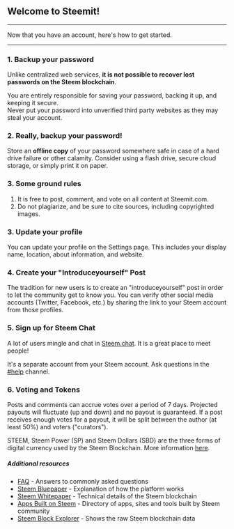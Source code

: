 <span id="disable_router_nav_history_direction_check"></span>
## Welcome to Steemit!

***

Now that you have an account, here's how to get started.

***

### 1. Backup your password

Unlike centralized web services, **it is not possible to recover lost passwords on the Steem blockchain**.

You are entirely responsible for saving your password, backing it up, and keeping it secure.  
Never put your password into unverified third party websites as they may steal your account.


### 2. Really, backup your password!

Store an **offline copy** of your password somewhere safe in case of a hard drive failure or other calamity.
Consider using a flash drive, secure cloud storage, or simply print it on paper.


### 3. Some ground rules

1. It is free to post, comment, and vote on all content at Steemit.com.
2. Do not plagiarize, and be sure to cite sources, including copyrighted images.


### 3. Update your profile

You can update your profile on the Settings page.
This includes your display name, location, about information, and website.


### 4. Create your "Introduceyourself" Post

The tradition for new users is to create an "introduceyourself" post in order
to let the community get to know you. You can verify other social media
accounts (Twitter, Facebook, etc.) by sharing the link to your Steem account
from those profiles.


### 5. Sign up for Steem Chat

A lot of users mingle and chat in [Steem.chat](https://steem.chat/). It is a
great place to meet people!

It's a separate account from your Steem account. Ask questions in the
[\#help](https://steem.chat/channel/help) channel.


### 6. Voting and Tokens

Posts and comments can accrue votes over a period of 7 days. Projected payouts
will fluctuate (up and down) and no payout is guaranteed. If a post receives
enough votes for a payout, it will be split between the author (at least 50%)
and voters ("curators").

STEEM, Steem Power (SP) and Steem Dollars (SBD) are the three forms of digital
currency used by the Steem Blockchain. More information
[here](https://steemit.com/faq.html#What_is_the_difference_between_STEEM__STEEM_Power__and_Steem_Dollars).


##### Additional resources

- [FAQ](https://steemit.com/faq.html) - Answers to commonly asked questions
- [Steem Bluepaper](https://steem.io/steem-bluepaper.pdf) - Explanation of how the platform works
- [Steem Whitepaper](https://steem.io/SteemWhitePaper.pdf) - Technical details of the Steem blockchain
- [Apps Built on Steem](https://steemprojects.com/) - Directory of apps, sites and tools built by Steem community
- [Steem Block Explorer](https://steemd.com/) - Shows the raw Steem blockchain data 